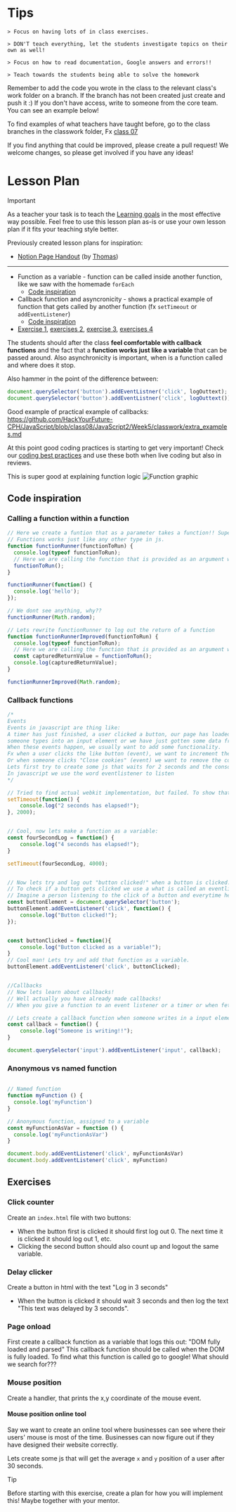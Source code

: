 
# Tips
```
> Focus on having lots of in class exercises.

> DON'T teach everything, let the students investigate topics on their own as well!

> Focus on how to read documentation, Google answers and errors!!

> Teach towards the students being able to solve the homework
```

Remember to add the code you wrote in the class to the relevant class's work folder on a branch. If the branch has not been created just create and push it :) If you don't have access, write to someone from the core team. You can see an example below!

To find examples of what teachers have taught before, go to the class branches in the classwork folder, Fx [class 07](https://github.com/HackYourFuture-CPH/JavaScript/tree/class07/JavaScript1/Week1/classwork)

If you find anything that could be improved, please create a pull request! We welcome changes, so please get involved if you have any ideas!

# Lesson Plan
> [!IMPORTANT]
> As a teacher your task is to teach the [Learning goals](./README.md) in the most effective way possible. Feel free to use this lesson plan as-is or use your own lesson plan if it fits your teaching style better.

Previously created lesson plans for inspiration:
- [Notion Page Handout](https://dandy-birth-1b2.notion.site/HYF-Aarhus-JS-2-Week-3-6bce73b3a0bf47a3ad32ed12ee4d0519?pvs=4) (by [Thomas](https://github.com/te-online))

---

- Function as a variable - function can be called inside another function, like we saw with the homemade `forEach`
  - [Code inspiration](#calling-a-function-within-a-function)
- Callback function and asyncronicity - shows a practical example of function that gets called by another function (fx `setTimeout` or `addEventListener`)
  - [Code inspiration](#callback-functions)
- [Exercise 1](#click-counter), [exercises 2](#delay-clicker), [exercise 3](#page-onload), [exercises 4](#mouse-position)

The students should after the class **feel comfortable with callback functions** and the fact that a **function works just like a variable** that can be passed around. Also asynchronicity is important, when is a function called and where does it stop. 

Also hammer in the point of the difference between:
```js
document.querySelector('button').addEventListner('click', logOuttext);
document.querySelector('button').addEventListner('click', logOuttext());
```

Good example of practical example of callbacks: https://github.com/HackYourFuture-CPH/JavaScript/blob/class08/JavaScript2/Week5/classwork/extra_examples.md

At this point good coding practices is starting to get very important! Check our [coding best practices](https://github.com/HackYourFuture-CPH/curriculum/blob/main/review/review-checklist.md#javascript) and use these both when live coding but also in reviews.

This is super good at explaining function logic
![Function graphic](./assets/function-graphic.jpg)

## Code inspiration

### Calling a function within a function

```js
// Here we create a funtion that as a parameter takes a function!! Super weird right!? 
// Functions works just like any other type in js. 
function functionRunner(functionToRun) {
  console.log(typeof functionToRun);
  // Here we are calling the function that is provided as an argument when calling functionRunner
  functionToRun();
}

functionRunner(function() {
  console.log('hello');
});

// We dont see anything, why??
functionRunner(Math.random);

// Lets rewrite functionRunner to log out the return of a function 
function functionRunnerImproved(functionToRun) {
  console.log(typeof functionToRun);
  // Here we are calling the function that is provided as an argument when calling functionRunner
  const capturedReturnValue = functionToRun();
  console.log(capturedReturnValue);
}

functionRunnerImproved(Math.random);

```

### Callback functions 
```js
/*
Events
Events in javascript are thing like:
A timer has just finished, a user clicked a button, our page has loaded,
someone types into an input element or we have just gotten some data from a server. 
When these events happen, we usually want to add some functionality. 
Fx when a user clicks the like button (event), we want to increment the like counter and color the like button blue.
Or when someone clicks "Close cookies" (event) we want to remove the cookie div.
Lets first try to create some js that waits for 2 seconds and the console.logs out "2 seconds has elapsed!"
In javascript we use the word eventlistener to listen  
*/

// Tried to find actual webkit implementation, but failed. To show that the setTimeout implementation is just calling the provided function after a given time
setTimeout(function() {
    console.log("2 seconds has elapsed!");
}, 2000);


// Cool, now lets make a function as a variable:
const fourSecondLog = function() {
    console.log("4 seconds has elapsed!");
}

setTimeout(fourSecondLog, 4000);


// Now lets try and log out "button clicked!" when a button is clicked.
// To check if a button gets clicked we use a what is called an eventlistener.
// Imagine a person listening to the click of a button and everytime he hears a click he yells out "CLICKED".
const buttonElement = document.querySelector('button');
buttonElement.addEventListener('click', function() {
    console.log("Button clicked!");
});


const buttonClicked = function(){
    console.log("Button clicked as a variable!");
}
// Cool man! Lets try and add that function as a variable.
buttonElement.addEventListener('click', buttonClicked);


//Callbacks 
// Now lets learn about callbacks!
// Well actually you have already made callbacks!
// When you give a function to an event listener or a timer or when fetching data you are using a callback function

// Lets create a callback function when someone writes in a input element
const callback = function() {
    console.log("Someone is writing!!");
}

document.querySelector('input').addEventListener('input', callback);

```


### Anonymous vs named function

```js

// Named function
function myFunction () {
  console.log('myFunction')
}

// Anonymous function, assigned to a variable
const myFunctionAsVar = function () {
  console.log('myFunctionAsVar')
}

document.body.addEventListener('click', myFunctionAsVar)
document.body.addEventListener('click', myFunction)

```

## Exercises

### Click counter
Create an `index.html` file with two buttons:
- When the button first is clicked it should first log out 0. The next time it is clicked it should log out 1, etc.
- Clicking the second button should also count up and logout the same variable.

### Delay clicker
Create a button in html with the text "Log in 3 seconds"
- When the button is clicked it should wait 3 seconds and then log the text "This text was delayed by 3 seconds".

### Page onload
First create a callback function as a variable that logs this out: "DOM fully loaded and parsed"
This callback function should be called when the DOM is fully loaded.
To find what this function is called go to google! What should we search for???

### Mouse position
Create a handler, that prints the x,y coordinate of the mouse event.

#### Mouse position online tool
Say we want to create an online tool where businesses can see where their users' mouse is most of the time. Businesses can now figure out if they have designed their website correctly. 

 Lets create some js that will get the average `x` and `y` position of a user after 30 seconds. 

> [!TIP]
> Before starting with this exercise, create a plan for how you will implement this! Maybe together with your mentor. 
